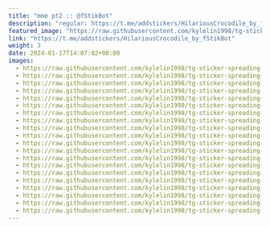 ```yaml
---
title: "mme pt2 :: @fStikBot"
description: "regular: https://t.me/addstickers/HilariousCrocodile_by_fStikBot"
featured_image: "https://raw.githubusercontent.com/kylelin1998/tg-sticker-spreading-worldwide-images/main/img/d6e579bc-7be1-4df1-92d7-ae467f9abf55.jpg"
link: "https://t.me/addstickers/HilariousCrocodile_by_fStikBot"
weight: 3
date: 2024-01-17T14:07:02+08:00
images:
  - https://raw.githubusercontent.com/kylelin1998/tg-sticker-spreading-worldwide-images/main/img/d6e579bc-7be1-4df1-92d7-ae467f9abf55.jpg
  - https://raw.githubusercontent.com/kylelin1998/tg-sticker-spreading-worldwide-images/main/img/04cf5777-69a0-4705-a434-f6cdedc46bd5.jpg
  - https://raw.githubusercontent.com/kylelin1998/tg-sticker-spreading-worldwide-images/main/img/1c2237aa-d58e-4413-ac90-fa3bb21e5936.jpg
  - https://raw.githubusercontent.com/kylelin1998/tg-sticker-spreading-worldwide-images/main/img/0e7946c8-d1f1-4e52-a76c-7f5c8566b5df.jpg
  - https://raw.githubusercontent.com/kylelin1998/tg-sticker-spreading-worldwide-images/main/img/51d26f99-cef7-4968-9aec-5e59e0a788db.jpg
  - https://raw.githubusercontent.com/kylelin1998/tg-sticker-spreading-worldwide-images/main/img/894f2c56-04f8-4744-90f1-ef4e04810175.jpg
  - https://raw.githubusercontent.com/kylelin1998/tg-sticker-spreading-worldwide-images/main/img/1104965f-4c17-4957-8713-5884e138dfd4.jpg
  - https://raw.githubusercontent.com/kylelin1998/tg-sticker-spreading-worldwide-images/main/img/0480256e-c6ec-4e34-810f-47f44eb63c15.jpg
  - https://raw.githubusercontent.com/kylelin1998/tg-sticker-spreading-worldwide-images/main/img/7776259c-25b2-49ba-ad0b-70aba3ea4a2a.jpg
  - https://raw.githubusercontent.com/kylelin1998/tg-sticker-spreading-worldwide-images/main/img/6aa82820-d2f7-4790-9972-38901bf8bf5f.jpg
  - https://raw.githubusercontent.com/kylelin1998/tg-sticker-spreading-worldwide-images/main/img/b9cc145a-4ba3-46cf-a36c-b66d8e34c457.jpg
  - https://raw.githubusercontent.com/kylelin1998/tg-sticker-spreading-worldwide-images/main/img/2fbb2ce4-0a31-4376-a771-0de44ca2b37b.jpg
  - https://raw.githubusercontent.com/kylelin1998/tg-sticker-spreading-worldwide-images/main/img/b01e1869-cac8-49b2-8b5c-ddfb07ba0c1e.jpg
  - https://raw.githubusercontent.com/kylelin1998/tg-sticker-spreading-worldwide-images/main/img/4abda231-3f33-4edf-835e-decfdc51450f.jpg
  - https://raw.githubusercontent.com/kylelin1998/tg-sticker-spreading-worldwide-images/main/img/924edbea-e6d3-46a6-be24-c65662a80900.jpg
  - https://raw.githubusercontent.com/kylelin1998/tg-sticker-spreading-worldwide-images/main/img/7915f5d1-4b30-4a37-b7c3-56e0e6785d29.jpg
  - https://raw.githubusercontent.com/kylelin1998/tg-sticker-spreading-worldwide-images/main/img/7d77c8e3-67f4-46d3-b7c9-cc5e977c3e72.jpg
  - https://raw.githubusercontent.com/kylelin1998/tg-sticker-spreading-worldwide-images/main/img/3f5d10aa-852d-480b-8170-085e1d35853e.jpg
  - https://raw.githubusercontent.com/kylelin1998/tg-sticker-spreading-worldwide-images/main/img/159f107f-af0f-4a32-bada-5446ea340dce.jpg
  - https://raw.githubusercontent.com/kylelin1998/tg-sticker-spreading-worldwide-images/main/img/416242fb-1176-43c6-ad06-a86cb9b4a695.jpg
---
```

